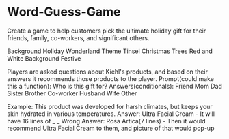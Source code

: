 # Word-Guess-Game 
Create a game to help customers pick the ultimate holiday gift for their friends, family, co-workers, and significant others.

Background Holiday Wonderland Theme
Tinsel
Christmas Trees
Red and White Background
Festive


Players are asked questions about Kiehl's products, and based on their answers it recommends those products to the player.
Prompt(could make this a function): Who is this gift for?
Answers(conditionals): Friend
  Mom
  Dad
 Sister
 Brother
 Co-worker
 Husband
 Wife
Other
 
Example: This product was developed for harsh climates, but keeps your skin hydrated in various temperatures.
Answer: Ultra Facial Cream - It will have 16 lines of _ _
Wrong Answer: Rosa Artica(7 lines) - Then it would recommend Ultra Facial Cream to them, and picture of that would pop-up

